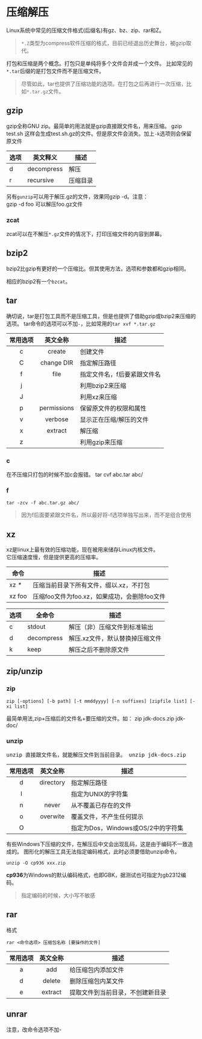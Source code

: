 压缩解压
========
Linux系统中常见的压缩文件格式(后缀名)有gz、bz、zip、rar和Z。
>`*.Z`类型为compress软件压缩的格式，目前已经退出历史舞台，被gzip取代。

打包和压缩是两个概念。打包只是单纯将多个文件合并成一个文件。
比如常见的`*.tar`后缀的是打包文件而不是压缩文件。
>尽管如此，tar也提供了压缩功能的选项。在打包之后再进行一次压缩，比如`*.tar.gz`文件。

## gzip
gzip全称GNU zip。最简单的用法就是gzip直接跟文件名，用来压缩。
    gzip test.sh
这样会生成test.sh.gz的文件。但是原文件会消失。加上`-k`选项则会保留原文件

|选项|英文释义|描述|
|----|----|----
|d|decompress|解压
|r|recursive|压缩目录
另有`gunzip`可以用于解压.gz的文件，效果同gzip -d。注意：   
gzip -d foo 可以解压foo.gz文件
### zcat
zcat可以在不解压`*.gz`文件的情况下，打印压缩文件的内容到屏幕。
## bzip2
bzip2比gzip有更好的一个压缩比。但其使用方法，选项和参数都和gzip相同。

相应的bzip2有一个`bzcat`。
## tar
确切说，tar是打包工具而不是压缩工具，但是也提供了借助gzip或bzip2来压缩的选项。
tar命令的选项可以不加`-`，比如常用的`tar xvf *.tar.gz`

|常用选项|英文全称|描述|
|:------:|:----:|----
|c|create|创建文件|
|C|change DIR|指定解压路径|
|f|file|指定文件名，f后要紧跟文件名|
|j||利用bzip2来压缩|
|J||利用xz来压缩|
|p|permissions|保留原文件的权限和属性|
|v|verbose|显示正在压缩/解压的文件|
|x|extract|解压缩|
|z||利用gzip来压缩|
### c
在不压缩只打包的时候不加c会报错。
    tar cvf abc.tar abc/
### f
    tar -zcv -f abc.tar.gz abc/
>因为f后面要紧跟文件名，所以最好将-f选项单独写出来，而不是组合使用

## xz
xz是linux上最有效的压缩功能，现在被用来储存Linux内核文件。    
它压缩速度慢，但是提供更高的压缩率。    

|命令|描述|
|----|----|
|xz _*_|压缩当前目录下所有文件，缀以.xz，不打包|
|xz foo|压缩foo文件为foo.xz，如果成功，会删除foo文件|

|选项|全命令|描述|
|----|----|----|
|c|stdout|解压（非）压缩文件到标准输出|
|d|decompress|解压.xz文件，默认替换掉压缩文件|
|k|keep|解压之后不删除原文件|
## zip/unzip
### zip
    zip [-options] [-b path] [-t mmddyyyy] [-n suffixes] [zipfile list] [-xi list]
最简单用法,zip+压缩后的文件名+要压缩的文件。如：
    zip jdk-docs.zip jdk-doc/
### unzip
<kbd>unzip<kbd/> 直接跟文件名，就能解压文件到当前目录。
    unzip jdk-docs.zip

|常用选项|英文全称|描述
|:------:|:------:|----|
|d|directory|指定解压路径
|I||指定为UNIX的字符集
|n|never|从不覆盖已存在的文件
|o|overwite|覆盖文件，不产生任何提示
|O||指定为Dos，Windows或OS/2中的字符集
有些Windows下压缩的文件，在解压后中文会出现乱码，这是由于编码不一致造成的。
图形化的解压工具无法指定编码格式，此时必须要借助unzip命令。

    unzip -O cp936 xxx.zip
**cp936**为Windows的默认编码格式，也即GBK，据测试也可指定为gb2312编码。
>指定编码的时候，大小写不敏感

## rar
格式

    rar <命令选项> 压缩包名称 [要操作的文件]

|常用选项|英文全称|描述
|:------:|:------:|----|
|a|add|给压缩包内添加文件|
|d|delete|删除压缩包内某文件|
|e|extract|提取文件到当前目录，不创建新目录|
## unrar
注意，改命令选项不加-

